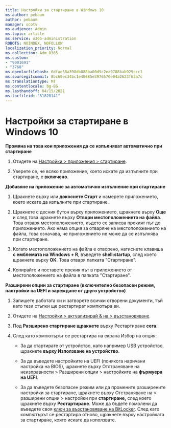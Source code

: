 ```yaml
---
title: Настройки за стартиране в Windows 10
ms.author: pebaum
author: pebaum
manager: scotv
ms.audience: Admin
ms.topic: article
ms.service: o365-administration
ROBOTS: NOINDEX, NOFOLLOW
localization_priority: Normal
ms.collection: Adm_O365
ms.custom:
- "9001691"
- "3768"
ms.openlocfilehash: 6dfae58a398db088ba00d9c2ea9788bab929ccc1
ms.sourcegitcommit: 8bc60ec34bc1e40685e3976576e04a2623f63a7c
ms.translationtype: MT
ms.contentlocale: bg-BG
ms.lasthandoff: 04/15/2021
ms.locfileid: "51828141"
---
```

# <a name="startup-settings-in-windows-10"></a>Настройки за стартиране в Windows 10

**Промяна на това кои приложения да се изпълняват автоматично при стартиране**

1. Отидете на [Настройки > приложения > стартиране](ms-settings:startupapps?activationSource=GetHelp).

2. Уверете се, че всяко приложение, което искате да изпълните при стартиране, е **включено**.

**Добавяне на приложение за автоматично изпълнение при стартиране**

1. Щракнете върху или **докоснете Старт** и намерете приложението, което искате да изпълните при стартиране.

2. Щракнете с десния бутон върху приложението, щракнете върху **Още** и след това щракнете върху **Отвори местоположението на файла**. Това отваря местоположението, където се записва прекият път до приложението. Ако няма опция за отваряне на местоположението на файла, това означава, че приложението не може да се изпълнява при стартиране.

3. Когато местоположението на файла е отворено, натиснете клавиша **с емблемата на Windows + R**, въведете **shell:startup**, след което щракнете върху **OK**. Това отваря папката "Стартиране".

4. Копирайте и поставете прекия път в приложението от местоположението на файла в папката "Стартиране".

**Разширени опции за стартиране (включително безопасен режим, настройки на UEFI и зареждане от друго устройство)**

1. Запишете работата си и затворете всички отворени документи, тъй като тези стъпки ще рестартират компютъра ви.

2. Отидете на [Настройки > актуализирай & на > възстановяване](ms-settings:recovery?activationSource=GetHelp).

3. Под **Разширено стартиране щракнете** върху Рестартиране **сега.** 

4. След като компютърът се рестартира на екрана Избор на опция:

    - За да стартирате от устройство, като например USB устройство, щракнете **върху Използване на устройство**.

    - За да въведете настройките на UEFI (понякога наричани настройка на BIOS), щракнете върху Отстраняване на неизправности > Разширени опции > настройките на **фърмуера на UEFI**. 

    - За да въведете безопасен режим или да промените разширените настройки за стартиране, щракнете върху Отстраняване на > разширени опции > настройки при **стартиране,** след което щракнете върху **Рестартиране**. Може да бъдете помолени да въведете своя [ключ за възстановяване на BitLocker](https://support.microsoft.com/help/4026181/windows-10-find-my-bitlocker-recovery-key). След като компютърът се рестартира отново, щракнете върху настройката за стартиране, която искате да използвате.